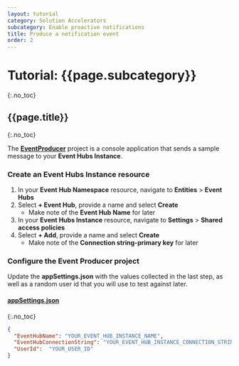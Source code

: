 ```yaml
---
layout: tutorial
category: Solution Accelerators
subcategory: Enable proactive notifications
title: Produce a notification event
order: 2
---
```


# Tutorial: {{page.subcategory}}
{:.no_toc}
## {{page.title}}
{:.no_toc}

The [**EventProducer**]({{site.repo}}/tree/main/samples/csharp/clients/event-producer.event-hub) project is a console application that sends a sample message to your **Event Hubs Instance**.

### Create an Event Hubs Instance resource
1. In your **Event Hub Namespace** resource, navigate to **Entities** > **Event Hubs**
1. Select **+ Event Hub**, provide a name and select **Create**
    - Make note of the **Event Hub Name** for later
1. In your **Event Hubs Instance** resource, navigate to **Settings** > **Shared access policies**
1. Select **+ Add**, provide a name and select **Create**
    - Make note of the **Connection string-primary key** for later

### Configure the Event Producer project
Update the **appSettings.json** with the values collected in the last step, as well as a random user id that you will use to test against later.

#### [appSettings.json]({{site.repo}}/tree/main/samples/csharp/clients/event-producer.event-hub/appsettings.json)
{:.no_toc}

```json
{
  "EventHubName": "YOUR_EVENT_HUB_INSTANCE_NAME",
  "EventHubConnectionString": "YOUR_EVENT_HUB_INSTANCE_CONNECTION_STRING",
  "UserId":  "YOUR_USER_ID"
}
```